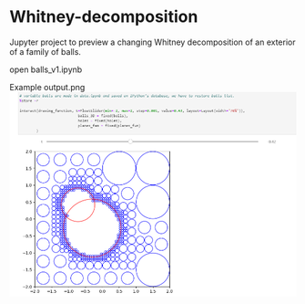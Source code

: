 # Whitney-decomposition
Jupyter project to preview a changing Whitney decomposition of an exterior of a family of balls.

open balls_v1.ipynb

Example output.png
<img src="/Example output.png" alt="Example output"/>
